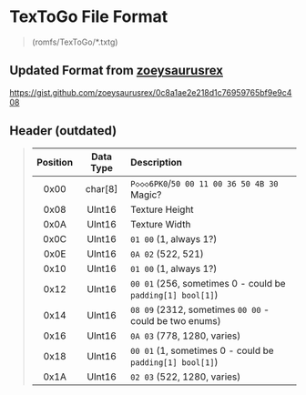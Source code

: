 # TexToGo File Format
> (romfs/TexToGo/*.txtg)

## Updated Format from [zoeysaurusrex](https://gist.github.com/zoeysaurusrex)

https://gist.github.com/zoeysaurusrex/0c8a1ae2e218d1c76959765bf9e9c408

## Header (outdated)

> | Position | Data Type | Description |
> |:--------:|:---------:|:---------------|
> | 0x00     | char[8]   | `P◇◇◇6PK0`/`50 00 11 00 36 50 4B 30` Magic? |
> | 0x08     | UInt16    | Texture Height |
> | 0x0A     | UInt16    | Texture Width |
> | 0x0C     | UInt16    | `01 00` (1, always 1?) |
> | 0x0E     | UInt16    | `0A 02` (522, 521) |
> | 0x10     | UInt16    | `01 00` (1, always 1?) |
> | 0x12     | UInt16    | `00 01` (256, sometimes 0 - could be `padding[1] bool[1]`) |
> | 0x14     | UInt16    | `08 09` (2312, sometimes `00 00` - could be two enums) |
> | 0x16     | UInt16    | `0A 03` (778, 1280, varies) |
> | 0x18     | UInt16    | `00 01` (1, sometimes 0 - could be `padding[1] bool[1]`) |
> | 0x1A     | UInt16    | `02 03` (522, 1280, varies) |
